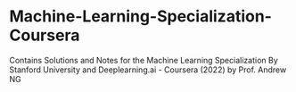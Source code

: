 # Machine-Learning-Specialization-Coursera
Contains Solutions and Notes for the Machine Learning Specialization By Stanford University and Deeplearning.ai - Coursera (2022) by Prof. Andrew NG
